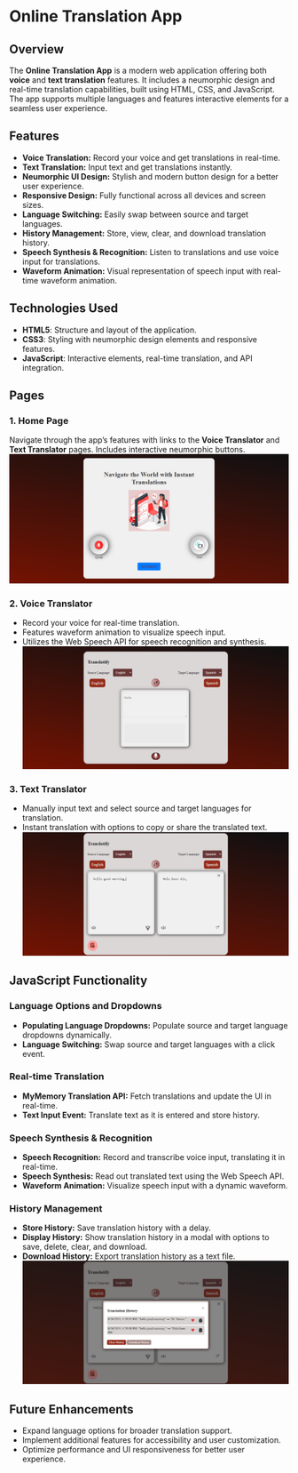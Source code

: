 # Online Translation App

## Overview

The **Online Translation App** is a modern web application offering both **voice** and **text translation** features. It includes a neumorphic design and real-time translation capabilities, built using HTML, CSS, and JavaScript. The app supports multiple languages and features interactive elements for a seamless user experience.

## Features

- **Voice Translation:** Record your voice and get translations in real-time.
- **Text Translation:** Input text and get translations instantly.
- **Neumorphic UI Design:** Stylish and modern button design for a better user experience.
- **Responsive Design:** Fully functional across all devices and screen sizes.
- **Language Switching:** Easily swap between source and target languages.
- **History Management:** Store, view, clear, and download translation history.
- **Speech Synthesis & Recognition:** Listen to translations and use voice input for translations.
- **Waveform Animation:** Visual representation of speech input with real-time waveform animation.

## Technologies Used

- **HTML5**: Structure and layout of the application.
- **CSS3**: Styling with neumorphic design elements and responsive features.
- **JavaScript**: Interactive elements, real-time translation, and API integration.

## Pages

### 1. Home Page
Navigate through the app’s features with links to the **Voice Translator** and **Text Translator** pages. Includes interactive neumorphic buttons.
![Translator App](images/home.png)

### 2. Voice Translator
- Record your voice for real-time translation.
- Features waveform animation to visualize speech input.
- Utilizes the Web Speech API for speech recognition and synthesis.
![Translator App](images/speak.png)

### 3. Text Translator
- Manually input text and select source and target languages for translation.
- Instant translation with options to copy or share the translated text.
![Translator App](images/text.png)

## JavaScript Functionality

### Language Options and Dropdowns
- **Populating Language Dropdowns:** Populate source and target language dropdowns dynamically.
- **Language Switching:** Swap source and target languages with a click event.

### Real-time Translation
- **MyMemory Translation API:** Fetch translations and update the UI in real-time.
- **Text Input Event:** Translate text as it is entered and store history.

### Speech Synthesis & Recognition
- **Speech Recognition:** Record and transcribe voice input, translating it in real-time.
- **Speech Synthesis:** Read out translated text using the Web Speech API.
- **Waveform Animation:** Visualize speech input with a dynamic waveform.

### History Management
- **Store History:** Save translation history with a delay.
- **Display History:** Show translation history in a modal with options to save, delete, clear, and download.
- **Download History:** Export translation history as a text file.
![Translator App](images/history.png)

## Future Enhancements
- Expand language options for broader translation support.
- Implement additional features for accessibility and user customization.
- Optimize performance and UI responsiveness for better user experience.
